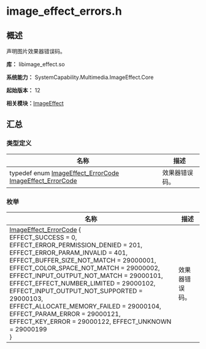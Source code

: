 # image_effect_errors.h


## 概述

声明图片效果器错误码。

**库：** libimage_effect.so

**系统能力：** SystemCapability.Multimedia.ImageEffect.Core

**起始版本：** 12

**相关模块：**[ImageEffect](_image_effect.md)


## 汇总


### 类型定义

| 名称 | 描述 | 
| -------- | -------- |
| typedef enum [ImageEffect_ErrorCode](_image_effect.md#imageeffect_errorcode-1) [ImageEffect_ErrorCode](_image_effect.md#imageeffect_errorcode) | 效果器错误码。 | 


### 枚举

| 名称 | 描述 | 
| -------- | -------- |
| [ImageEffect_ErrorCode](_image_effect.md#imageeffect_errorcode-1) {<br/>EFFECT_SUCCESS = 0, EFFECT_ERROR_PERMISSION_DENIED = 201,<br/>EFFECT_ERROR_PARAM_INVALID = 401, EFFECT_BUFFER_SIZE_NOT_MATCH = 29000001,<br/>EFFECT_COLOR_SPACE_NOT_MATCH = 29000002, EFFECT_INPUT_OUTPUT_NOT_MATCH = 29000101,<br/>EFFECT_EFFECT_NUMBER_LIMITED = 29000102, EFFECT_INPUT_OUTPUT_NOT_SUPPORTED = 29000103,<br/>EFFECT_ALLOCATE_MEMORY_FAILED = 29000104, EFFECT_PARAM_ERROR = 29000121,<br/>EFFECT_KEY_ERROR = 29000122, EFFECT_UNKNOWN = 29000199<br/>} | 效果器错误码。 | 
